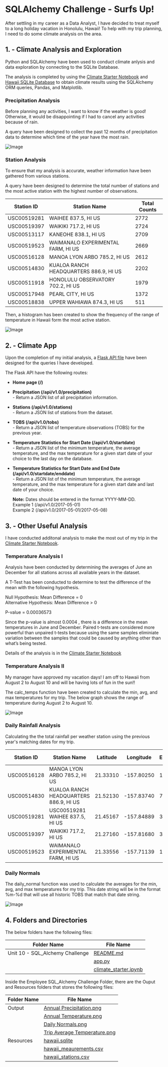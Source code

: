 # SQLAlchemy Challenge - Surfs Up!

After settling in my career as a Data Analyst, I have decided to treat myself to a long holiday vacation in Honolulu, Hawaii! To help with my trip planning, I need to do some climate analysis on the area.

## **1. - Climate Analysis and Exploration**

Python and SQLAlchemy have been used to conduct climate anlysis and data exploration by connecting to the SQLite Database. 

The analysis is completed by using the [Climate Starter Notebook](https://github.com/cecileung1208/Homework/blob/master/Unit%2010%20-%20SQL_Alchemy%20Challenge/climate_starter.ipynb) and [Hawaii SQLite Database](https://github.com/cecileung1208/Homework/blob/master/Unit%2010%20-%20SQL_Alchemy%20Challenge/Resources/hawaii.sqlite) to obtain climate results using the SQLAlchemy ORM queries, Pandas, and Matplotlib.


### **Precipitation Analysis**

Before planning any activities, I want to know if the weather is good!  Otherwise, it would be disappointing if I had to cancel any activities because of rain.

A query have been designed to collect the past 12 months of precipitation data to determine which time of the year have the most rain.

![Image](https://github.com/cecileung1208/Homework/blob/master/Unit%2010%20-%20SQL_Alchemy%20Challenge/Output%20Files/Annual%20Precipitation.png)

### **Station Analysis**

To ensure that my analysis is accurate, weather information have been gathered from various stations.  

A query have been designed to determine the total number of stations and the most active station with the highest number of observations. 

| Station ID    | Station Name | Total Counts |
| ------------- | ------------- | ------------- |
|USC00519281 | WAIHEE 837.5, HI US | 2772|
|USC00519397 | WAIKIKI 717.2, HI US | 2724|
|USC00513117 | KANEOHE 838.1, HI US | 2709|
|USC00519523 | WAIMANALO EXPERIMENTAL FARM, HI US | 2669|
|USC00516128 | MANOA LYON ARBO 785.2, HI US | 2612|
|USC00514830 | KUALOA RANCH HEADQUARTERS 886.9, HI US | 2202|
|USC00511918 | HONOLULU OBSERVATORY 702.2, HI US | 1979|
|USC00517948 | PEARL CITY, HI US | 1372|
|USC00518838 | UPPER WAHIAWA 874.3, HI US | 511|


Then, a histogram has been created to show the frequency of the range of temperature in Hawaii form the most active station.

![Image](https://github.com/cecileung1208/Homework/blob/master/Unit%2010%20-%20SQL_Alchemy%20Challenge/Output%20Files/Annual%20Temperature.png)


## **2. - Climate App**

Upon the completion of my initial analysis, a [Flask API file](https://github.com/cecileung1208/Homework/blob/master/Unit%2010%20-%20SQL_Alchemy%20Challenge/app.py) have been designed for the queries I have developed.

The Flask API have the following routes:


* **Home page (/)**

* **Precipitation (/api/v1.0/precipitation)**<br/> - Return a JSON list of all precipitation information.
    
* **Stations (/api/v1.0/stations)**<br/> - Return a JSON list of stations from the dataset.
  
* **TOBS (/api/v1.0/tobs)** <br/> - Return a JSON list of temperature observations (TOBS) for the previous year.
  
* **Temperature Statistics for Start Date (/api/v1.0/startdate)**<br/> - Return a JSON list of the minimum temperature, the average temperature, and the max temperature for a given start date of your choice to the last day on the database.
  
* **Temperature Statistics for Start Date and End Date (/api/v1.0/startdate/enddate)**<br/> - Return a JSON list of the minimum temperature, the average temperature, and the max temperature for a given start date and last date of your choice. 
  
  **Note:**  Dates should be entered in the format YYYY-MM-DD.<br/>
         Example 1 (/api/v1.0/2017-05-01)<br/>
         Example 2 (/api/v1.0/2017-05-01/2017-05-08)<br/>
         
  
## **3. - Other Useful Analysis**

I have conducted additonal analysis to make the most out of my trip in the [Climate Starter Notebook](https://github.com/cecileung1208/Homework/blob/master/Unit%2010%20-%20SQL_Alchemy%20Challenge/climate_starter.ipynb).

### **Temperature Analysis I**

Analysis have been conducted by determining the averages of June an December for all stations across all available years in the dataset. 

A T-Test has been conducted to determine to test the difference of the mean with the following hypothesis.

Null Hypothesis: Mean Difference = 0<br/>
Alternative Hypothesis: Mean Difference > 0<br/>

P-value = 0.00036573

Since the p-value is almost 0.0004 , there is a difference in the mean temperatures in June and December.  Paired t-tests are considered more powerful than unpaired t-tests because using the same samples eliminiate variation between the samples that could be caused by anything other than what’s being tested.

Details of the analysis is in the [Climate Starter Notebook](https://github.com/cecileung1208/Homework/blob/master/Unit%2010%20-%20SQL_Alchemy%20Challenge/climate_starter.ipynb)

### **Temperature Analysis II**

My manager have approved my vacation days!  I am off to Hawaii from August 2 to August 10 and will be having lots of fun in the sun!!

The calc_temps function have been created to calculate the min, avg, and max temperatures for my trip.  The below graph shows the range of temperature during August 2 to August 10.

![Image](https://github.com/cecileung1208/Homework/blob/master/Unit%2010%20-%20SQL_Alchemy%20Challenge/Output%20Files/Trip%20Average%20Temperature.png)

### **Daily Rainfall Analysis**

Calculating the the total rainfall per weather station using the previous year's matching dates for my trip.

| Station ID    | Station Name | Latitude | Longitude | Elevation | Total Rainfall |
| ------------- | ------------- | ------------- | ------------- | ------------- | ------------- |
| USC00516128    | MANOA LYON ARBO 785.2, HI US | 21.33310 | -157.80250| 152.4 | 0.92 |
| USC00514830    | KUALOA RANCH HEADQUARTERS 886.9, HI US | 21.52130 | -157.83740 | 7.0 | 0.2 |
| USC00519281    | USC00519281	WAIHEE 837.5, HI US | 21.45167 | -157.84889 | 32.9 | 0.06 |
| USC00519397    | WAIKIKI 717.2, HI US | 21.27160 | -157.81680 | 3.0 | 0.02 |
| USC00519523    | WAIMANALO EXPERIMENTAL FARM, HI US | 21.33556 | -157.71139 | 19.5 | 0.00 |


### **Daily Normals**

The daily_normal function was used to calculate the averages for the min, avg, and max temperatures for my trip.  This date string will be in the format %m-%d that will use all historic TOBS that match that date string.

![Image](https://github.com/cecileung1208/Homework/blob/master/Unit%2010%20-%20SQL_Alchemy%20Challenge/Output%20Files/Daily%20Normals.png)


## **4.  Folders and Directories**

The below folders have the following files:

| Folder Name    | File Name |
| ------------- | ------------- |
| Unit 10 - SQL_Alchemy Challenge  | [README.md](https://github.com/cecileung1208/Homework/blob/master/Unit%2010%20-%20SQL_Alchemy%20Challenge/README.md)  |
|                                  | [app.py](https://github.com/cecileung1208/Homework/blob/master/Unit%2010%20-%20SQL_Alchemy%20Challenge/app.py) |
|                                  | [climate_starter.ipynb](https://github.com/cecileung1208/Homework/blob/master/Unit%2010%20-%20SQL_Alchemy%20Challenge/climate_starter.ipynb)|

Inside the Employee SQL_Alchemy Challenge Folder, there are the Ouput and Resources folders that stores the following files:

| Folder Name    | File Name |
| ------------- | ------------- |
| Output        | [Annual Precipitation.png](https://github.com/cecileung1208/Homework/blob/master/Unit%2010%20-%20SQL_Alchemy%20Challenge/Output%20Files/Annual%20Precipitation.png)|
|               | [Annual Temperature.png](https://github.com/cecileung1208/Homework/blob/master/Unit%2010%20-%20SQL_Alchemy%20Challenge/Output%20Files/Annual%20Temperature.png)|
|               | [Daily Normals.png](https://github.com/cecileung1208/Homework/blob/master/Unit%2010%20-%20SQL_Alchemy%20Challenge/Output%20Files/Daily%20Normals.png)  |
|               | [Trip Average Temperature.png](https://github.com/cecileung1208/Homework/blob/master/Unit%2010%20-%20SQL_Alchemy%20Challenge/Output%20Files/Trip%20Average%20Temperature.png)  |
| Resources   | [hawaii.sqlite](https://github.com/cecileung1208/Homework/blob/master/Unit%2010%20-%20SQL_Alchemy%20Challenge/Resources/hawaii.sqlite)  |
|             | [hawaii_meaurements.csv](https://github.com/cecileung1208/Homework/blob/master/Unit%2010%20-%20SQL_Alchemy%20Challenge/Resources/hawaii_measurements.csv)  |
|             | [hawaii_stations.csv](https://github.com/cecileung1208/Homework/blob/master/Unit%2010%20-%20SQL_Alchemy%20Challenge/Resources/hawaii_stations.csv)  |
